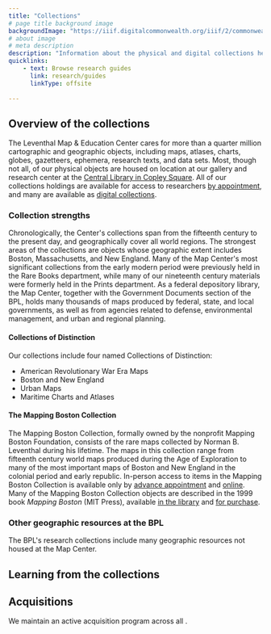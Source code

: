 ```yaml
---
title: "Collections"
# page title background image
backgroundImage: "https://iiif.digitalcommonwealth.org/iiif/2/commonwealth:st74cw859/843,2757,3729,1390/1800,/0/default.jpg"
# about image
# meta description
description: "Information about the physical and digital collections held by the Center"
quicklinks:
    - text: Browse research guides
      link: research/guides
      linkType: offsite
    
---
```


## Overview of the collections

The Leventhal Map & Education Center cares for more than a quarter million cartographic and geographic objects, including maps, atlases, charts, globes, gazetteers, ephemera, research texts, and data sets. Most, though not all, of our physical objects are housed on location at our gallery and research center at the [Central Library in Copley Square](about/hours-directions). All of our collections holdings are available for access to researchers [by appointment](research/appointments), and many are available as [digital collections](collections/digital-collections).

### Collection strengths

Chronologically, the Center's collections span from the fifteenth century to the present day, and geographically cover all world regions. The strongest areas of the collections are objects whose geographic extent includes Boston, Massachusetts, and New England. Many of the Map Center's most significant collections from the early modern period were previously held in the Rare Books department, while many of our nineteenth century materials were formerly held in the Prints department. As a federal depository library, the Map Center, together with the Government Documents section of the BPL, holds many thousands of maps produced by federal, state, and local governments, as well as from agencies related to defense, environmental management, and urban and regional planning.

#### Collections of Distinction

Our collections include four named Collections of Distinction:

- American Revolutionary War Era Maps
- Boston and New England
- Urban Maps
- Maritime Charts and Atlases

#### The Mapping Boston Collection

The Mapping Boston Collection, formally owned by the nonprofit Mapping Boston Foundation, consists of the rare maps collected by Norman B. Leventhal during his lifetime. The maps in this collection range from fifteenth century world maps produced during the Age of Exploration to many of the most important maps of Boston and New England in the colonial period and early republic. In-person access to items in the Mapping Boston Collection is available only by [advance appointment](research/appointments) and [online](https://collections.leventhalmap.org/collections/commonwealth:jq086303k). Many of the Mapping Boston Collection objects are described in the 1999 book _Mapping Boston_ (MIT Press), available [in the library](https://bpl.bibliocommons.com/item/show/5157593075) and [for purchase](https://mitpress.mit.edu/books/mapping-boston).

### Other geographic resources at the BPL

The BPL's research collections include many geographic resources not housed at the Map Center. 

## Learning from the collections



## Acquisitions

We maintain an active acquisition program across all . 

